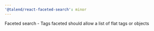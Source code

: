 ```yaml
---
'@talend/react-faceted-search': minor
---
```


Faceted search - Tags faceted should allow a list of flat tags or objects
